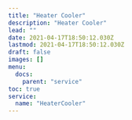 ```yaml
---
title: "Heater Cooler"
description: "Heater Cooler"
lead: ""
date: 2021-04-17T18:50:12.030Z
lastmod: 2021-04-17T18:50:12.030Z
draft: false
images: []
menu:
  docs:
    parent: "service"
toc: true
service:
  name: "HeaterCooler"
---
```

